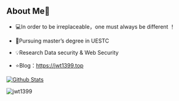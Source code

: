 ## About Me👋
- 💻In order to be irreplaceable，one must always be different ！

- 🌱Pursuing master’s degree in UESTC

- 💡Research  Data security & Web Security

- ⭐️Blog：https://jwt1399.top




[![Github Stats](https://github-readme-stats.vercel.app/api?username=jwt1399&show_icons=true&theme=default&count_private=true)](https://github.com/jwt1399)

![jwt1399](https://count.getloli.com/get/@jwt1399?theme=rule34)
